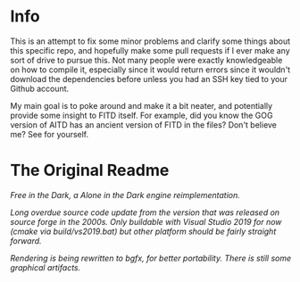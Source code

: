# Info
This is an attempt to fix some minor problems and clarify some things about this specific repo, and hopefully make some pull requests if I ever make any sort of drive to pursue this.
Not many people were exactly knowledgeable on how to compile it, especially since it would return errors since it wouldn't download the dependencies before unless you had an SSH key tied to your Github account.

My main goal is to poke around and make it a bit neater, and potentially provide some insight to FITD itself.
For example, did you know the GOG version of AITD has an ancient version of FITD in the files? Don't believe me? See for yourself.


# The Original Readme

<i>Free in the Dark, a Alone in the Dark engine reimplementation.

Long overdue source code update from the version that was released on source forge in the 2000s.
Only buildable with Visual Studio 2019 for now (cmake via build/vs2019.bat) but other platform should be fairly straight forward.

Rendering is being rewritten to bgfx, for better portability. There is still some graphical artifacts.</i>

